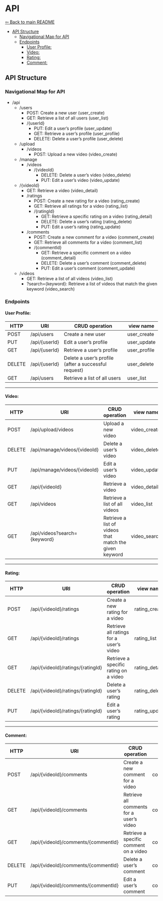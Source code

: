 <h1>API</h1>

[⇦ Back to main README](../../README.md)

<!-- TOC -->
  * [API Structure](#api-structure)
    * [Navigational Map for API](#navigational-map-for-api)
    * [Endpoints](#endpoints)
      * [User Profile:](#user-profile)
      * [Video:](#video)
      * [Rating:](#rating)
      * [Comment:](#comment)
<!-- TOC -->

## API Structure

### Navigational Map for API

- /api
    - /users
        - POST: Create a new user (user_create)
        - GET: Retrieve a list of all users (user_list)
        - /{userId}
            - PUT: Edit a user’s profile (user_update)
            - GET: Retrieve a user’s profile (user_profile)
            - DELETE: Delete a user’s profile (user_delete)
    - /upload
        - /videos
            - POST: Upload a new video (video_create)
    - /manage
        - /videos
            - /{videoId}
                - DELETE: Delete a user’s video (video_delete)
                - PUT: Edit a user’s video (video_update)
    - /{videoId}
        - GET: Retrieve a video (video_detail)
        - /ratings
            - POST: Create a new rating for a video (rating_create)
            - GET: Retrieve all ratings for a video (rating_list)
            - /{ratingId}
                - GET: Retrieve a specific rating on a video (rating_detail)
                - DELETE: Delete a user’s rating (rating_delete)
                - PUT: Edit a user’s rating (rating_update)
        - /comments
            - POST: Create a new comment for a video (comment_create)
            - GET: Retrieve all comments for a video (comment_list)
            - /{commentId}
                - GET: Retrieve a specific comment on a video (comment_detail)
                - DELETE: Delete a user’s comment (comment_delete)
                - PUT: Edit a user’s comment (comment_update)
    - /videos
        - GET: Retrieve a list of all videos (video_list)
        - ?search={keyword}: Retrieve a list of videos that match the given keyword (video_search)

### Endpoints

#### User Profile:

| HTTP   | URI           | CRUD operation                                       | view name    |
|--------|---------------|------------------------------------------------------|--------------|
| POST   | /api/users    | Create a new user                                    | user_create  |
| PUT    | /api/{userId} | Edit a user’s profile                                | user_update  |
| GET    | /api/{userId} | Retrieve a user’s profile                            | user_profile |
| DELETE | /api/{userId} | Delete a user’s profile (after a successful request) | user_delete  |
| GET    | /api/users    | Retrieve a list of all users                         | user_list    |

---

#### Video:

| HTTP   | URI                          | CRUD operation                                         | view name    |
|--------|------------------------------|--------------------------------------------------------|--------------|
| POST   | /api/upload/videos           | Upload a new video                                     | video_create |
| DELETE | /api/manage/videos/{videoId} | Delete a user’s video                                  | video_delete |
| PUT    | /api/manage/videos/{videoId} | Edit a user’s video                                    | video_update |
| GET    | /api/{videoId}               | Retrieve a video                                       | video_detail |
| GET    | /api/videos                  | Retrieve a list of all videos                          | video_list   |
| GET    | /api/videos?search={keyword} | Retrieve a list of videos that match the given keyword | video_search |

---

#### Rating:

| HTTP   | URI                               | CRUD operation                          | view name     |
|--------|-----------------------------------|-----------------------------------------|---------------|
| POST   | /api/{videoId}/ratings            | Create a new rating for a video         | rating_create |
| GET    | /api/{videoId}/ratings            | Retrieve all ratings for a user’s video | rating_list   |
| GET    | /api/{videoId}/ratings/{ratingId} | Retrieve a specific rating on a video   | rating_detail |
| DELETE | /api/{videoId}/ratings/{ratingId} | Delete a user’s rating                  | rating_delete |
| PUT    | /api/{videoId}/ratings/{ratingId} | Edit a user’s rating                    | rating_update |

---

#### Comment:

| HTTP   | URI                                 | CRUD operation                           | view name      |
|--------|-------------------------------------|------------------------------------------|----------------|
| POST   | /api/{videoId}/comments             | Create a new comment for a video         | comment_create |
| GET    | /api/{videoId}/comments             | Retrieve all comments for a user’s video | comment_list   |
| GET    | /api/{videoId}/comments/{commentId} | Retrieve a specific comment on a video   | comment_detail |
| DELETE | /api/{videoId}/comments/{commentId} | Delete a user’s comment                  | comment_delete |
| PUT    | /api/{videoId}/comments/{commentId} | Edit a user’s comment                    | comment_update |